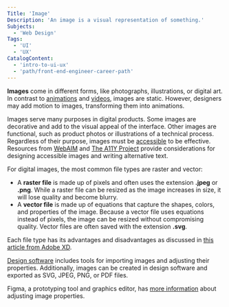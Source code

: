 ```yaml
---
Title: 'Image'
Description: 'An image is a visual representation of something.'
Subjects:
  - 'Web Design'
Tags:
  - 'UI'
  - 'UX'
CatalogContent:
  - 'intro-to-ui-ux'
  - 'path/front-end-engineer-career-path'
---
```


**Images** come in different forms, like photographs, illustrations, or digital art. In contrast to [animations](https://www.codecademy.com/resources/docs/uiux/animations) and [videos](https://www.codecademy.com/resources/docs/uiux/videos), images are static. However, designers may add motion to images, transforming them into animations.

Images serve many purposes in digital products. Some images are decorative and add to the visual appeal of the interface. Other images are functional, such as product photos or illustrations of a technical process. Regardless of their purpose, images must be [accessible](https://www.codecademy.com/resources/docs/uiux/accessibility) to be effective. Resources from [WebAIM](https://webaim.org/techniques/images/) and [The A11Y Project](https://www.a11yproject.com/resources/#images-and-icons) provide considerations for designing accessible images and writing alternative text.

For digital images, the most common file types are raster and vector:

- A **raster file** is made up of pixels and often uses the extension **.jpeg** or **.png**. While a raster file can be resized as the image increases in size, it will lose quality and become blurry.
- A **vector file** is made up of equations that capture the shapes, colors, and properties of the image. Because a vector file uses equations instead of pixels, the image can be resized without compromising quality. Vector files are often saved with the extension **.svg**.

Each file type has its advantages and disadvantages as discussed in [this article from Adobe XD](https://www.adobe.com/creativecloud/file-types/image/comparison/raster-vs-vector.html).

[Design software](https://www.codecademy.com/resources/docs/uiux/design-software) includes tools for importing images and adjusting their properties. Additionally, images can be created in design software and exported as SVG, JPEG, PNG, or PDF files.

Figma, a prototyping tool and graphics editor, has [more information](https://help.figma.com/hc/en-us/articles/360041098433-Adjust-the-properties-of-an-image) about adjusting image properties.
